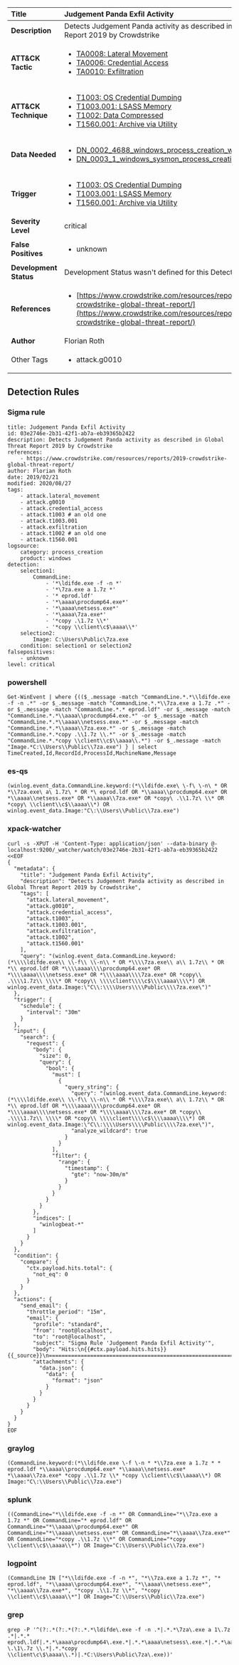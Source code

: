 | Title                    | Judgement Panda Exfil Activity       |
|:-------------------------|:------------------|
| **Description**          | Detects Judgement Panda activity as described in Global Threat Report 2019 by Crowdstrike |
| **ATT&amp;CK Tactic**    |  <ul><li>[TA0008: Lateral Movement](https://attack.mitre.org/tactics/TA0008)</li><li>[TA0006: Credential Access](https://attack.mitre.org/tactics/TA0006)</li><li>[TA0010: Exfiltration](https://attack.mitre.org/tactics/TA0010)</li></ul>  |
| **ATT&amp;CK Technique** | <ul><li>[T1003: OS Credential Dumping](https://attack.mitre.org/techniques/T1003)</li><li>[T1003.001: LSASS Memory](https://attack.mitre.org/techniques/T1003/001)</li><li>[T1002: Data Compressed](https://attack.mitre.org/techniques/T1002)</li><li>[T1560.001: Archive via Utility](https://attack.mitre.org/techniques/T1560/001)</li></ul>  |
| **Data Needed**          | <ul><li>[DN_0002_4688_windows_process_creation_with_commandline](../Data_Needed/DN_0002_4688_windows_process_creation_with_commandline.md)</li><li>[DN_0003_1_windows_sysmon_process_creation](../Data_Needed/DN_0003_1_windows_sysmon_process_creation.md)</li></ul>  |
| **Trigger**              | <ul><li>[T1003: OS Credential Dumping](../Triggers/T1003.md)</li><li>[T1003.001: LSASS Memory](../Triggers/T1003.001.md)</li><li>[T1560.001: Archive via Utility](../Triggers/T1560.001.md)</li></ul>  |
| **Severity Level**       | critical |
| **False Positives**      | <ul><li>unknown</li></ul>  |
| **Development Status**   |  Development Status wasn't defined for this Detection Rule yet  |
| **References**           | <ul><li>[https://www.crowdstrike.com/resources/reports/2019-crowdstrike-global-threat-report/](https://www.crowdstrike.com/resources/reports/2019-crowdstrike-global-threat-report/)</li></ul>  |
| **Author**               | Florian Roth |
| Other Tags           | <ul><li>attack.g0010</li></ul> | 

## Detection Rules

### Sigma rule

```
title: Judgement Panda Exfil Activity
id: 03e2746e-2b31-42f1-ab7a-eb39365b2422
description: Detects Judgement Panda activity as described in Global Threat Report 2019 by Crowdstrike
references:
    - https://www.crowdstrike.com/resources/reports/2019-crowdstrike-global-threat-report/
author: Florian Roth
date: 2019/02/21
modified: 2020/08/27
tags:
    - attack.lateral_movement
    - attack.g0010
    - attack.credential_access
    - attack.t1003 # an old one
    - attack.t1003.001
    - attack.exfiltration
    - attack.t1002 # an old one
    - attack.t1560.001
logsource:
    category: process_creation
    product: windows
detection:
    selection1:
        CommandLine:
            - '*\ldifde.exe -f -n *'
            - '*\7za.exe a 1.7z *'
            - '* eprod.ldf'
            - '*\aaaa\procdump64.exe*'
            - '*\aaaa\netsess.exe*'
            - '*\aaaa\7za.exe*'
            - '*copy .\1.7z \\*'
            - '*copy \\client\c$\aaaa\\*'
    selection2:
        Image: C:\Users\Public\7za.exe
    condition: selection1 or selection2
falsepositives:
    - unknown
level: critical

```





### powershell
    
```
Get-WinEvent | where {(($_.message -match "CommandLine.*.*\\ldifde.exe -f -n .*" -or $_.message -match "CommandLine.*.*\\7za.exe a 1.7z .*" -or $_.message -match "CommandLine.*.* eprod.ldf" -or $_.message -match "CommandLine.*.*\\aaaa\\procdump64.exe.*" -or $_.message -match "CommandLine.*.*\\aaaa\\netsess.exe.*" -or $_.message -match "CommandLine.*.*\\aaaa\\7za.exe.*" -or $_.message -match "CommandLine.*.*copy .\\1.7z \\.*" -or $_.message -match "CommandLine.*.*copy \\client\\c$\\aaaa\\.*") -or $_.message -match "Image.*C:\\Users\\Public\\7za.exe") } | select TimeCreated,Id,RecordId,ProcessId,MachineName,Message
```


### es-qs
    
```
(winlog.event_data.CommandLine.keyword:(*\\ldifde.exe\ \-f\ \-n\ * OR *\\7za.exe\ a\ 1.7z\ * OR *\ eprod.ldf OR *\\aaaa\\procdump64.exe* OR *\\aaaa\\netsess.exe* OR *\\aaaa\\7za.exe* OR *copy\ .\\1.7z\ \\* OR *copy\ \\client\\c$\\aaaa\\*) OR winlog.event_data.Image:"C\:\\Users\\Public\\7za.exe")
```


### xpack-watcher
    
```
curl -s -XPUT -H 'Content-Type: application/json' --data-binary @- localhost:9200/_watcher/watch/03e2746e-2b31-42f1-ab7a-eb39365b2422 <<EOF
{
  "metadata": {
    "title": "Judgement Panda Exfil Activity",
    "description": "Detects Judgement Panda activity as described in Global Threat Report 2019 by Crowdstrike",
    "tags": [
      "attack.lateral_movement",
      "attack.g0010",
      "attack.credential_access",
      "attack.t1003",
      "attack.t1003.001",
      "attack.exfiltration",
      "attack.t1002",
      "attack.t1560.001"
    ],
    "query": "(winlog.event_data.CommandLine.keyword:(*\\\\ldifde.exe\\ \\-f\\ \\-n\\ * OR *\\\\7za.exe\\ a\\ 1.7z\\ * OR *\\ eprod.ldf OR *\\\\aaaa\\\\procdump64.exe* OR *\\\\aaaa\\\\netsess.exe* OR *\\\\aaaa\\\\7za.exe* OR *copy\\ .\\\\1.7z\\ \\\\* OR *copy\\ \\\\client\\\\c$\\\\aaaa\\\\*) OR winlog.event_data.Image:\"C\\:\\\\Users\\\\Public\\\\7za.exe\")"
  },
  "trigger": {
    "schedule": {
      "interval": "30m"
    }
  },
  "input": {
    "search": {
      "request": {
        "body": {
          "size": 0,
          "query": {
            "bool": {
              "must": [
                {
                  "query_string": {
                    "query": "(winlog.event_data.CommandLine.keyword:(*\\\\ldifde.exe\\ \\-f\\ \\-n\\ * OR *\\\\7za.exe\\ a\\ 1.7z\\ * OR *\\ eprod.ldf OR *\\\\aaaa\\\\procdump64.exe* OR *\\\\aaaa\\\\netsess.exe* OR *\\\\aaaa\\\\7za.exe* OR *copy\\ .\\\\1.7z\\ \\\\* OR *copy\\ \\\\client\\\\c$\\\\aaaa\\\\*) OR winlog.event_data.Image:\"C\\:\\\\Users\\\\Public\\\\7za.exe\")",
                    "analyze_wildcard": true
                  }
                }
              ],
              "filter": {
                "range": {
                  "timestamp": {
                    "gte": "now-30m/m"
                  }
                }
              }
            }
          }
        },
        "indices": [
          "winlogbeat-*"
        ]
      }
    }
  },
  "condition": {
    "compare": {
      "ctx.payload.hits.total": {
        "not_eq": 0
      }
    }
  },
  "actions": {
    "send_email": {
      "throttle_period": "15m",
      "email": {
        "profile": "standard",
        "from": "root@localhost",
        "to": "root@localhost",
        "subject": "Sigma Rule 'Judgement Panda Exfil Activity'",
        "body": "Hits:\n{{#ctx.payload.hits.hits}}{{_source}}\n================================================================================\n{{/ctx.payload.hits.hits}}",
        "attachments": {
          "data.json": {
            "data": {
              "format": "json"
            }
          }
        }
      }
    }
  }
}
EOF

```


### graylog
    
```
(CommandLine.keyword:(*\\ldifde.exe \-f \-n * *\\7za.exe a 1.7z * * eprod.ldf *\\aaaa\\procdump64.exe* *\\aaaa\\netsess.exe* *\\aaaa\\7za.exe* *copy .\\1.7z \\* *copy \\client\\c$\\aaaa\\*) OR Image:"C\:\\Users\\Public\\7za.exe")
```


### splunk
    
```
((CommandLine="*\\ldifde.exe -f -n *" OR CommandLine="*\\7za.exe a 1.7z *" OR CommandLine="* eprod.ldf" OR CommandLine="*\\aaaa\\procdump64.exe*" OR CommandLine="*\\aaaa\\netsess.exe*" OR CommandLine="*\\aaaa\\7za.exe*" OR CommandLine="*copy .\\1.7z \\*" OR CommandLine="*copy \\client\\c$\\aaaa\\*") OR Image="C:\\Users\\Public\\7za.exe")
```


### logpoint
    
```
(CommandLine IN ["*\\ldifde.exe -f -n *", "*\\7za.exe a 1.7z *", "* eprod.ldf", "*\\aaaa\\procdump64.exe*", "*\\aaaa\\netsess.exe*", "*\\aaaa\\7za.exe*", "*copy .\\1.7z \\*", "*copy \\client\\c$\\aaaa\\*"] OR Image="C:\\Users\\Public\\7za.exe")
```


### grep
    
```
grep -P '^(?:.*(?:.*(?:.*.*\ldifde\.exe -f -n .*|.*.*\7za\.exe a 1\.7z .*|.*.* eprod\.ldf|.*.*\aaaa\procdump64\.exe.*|.*.*\aaaa\netsess\.exe.*|.*.*\aaaa\7za\.exe.*|.*.*copy \.\1\.7z \\.*|.*.*copy \\client\c\$\aaaa\\.*)|.*C:\Users\Public\7za\.exe))'
```



